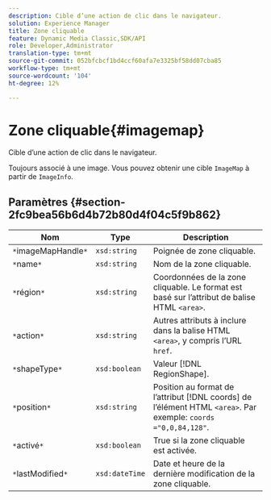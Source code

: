 ```yaml
---
description: Cible d’une action de clic dans le navigateur.
solution: Experience Manager
title: Zone cliquable
feature: Dynamic Media Classic,SDK/API
role: Developer,Administrator
translation-type: tm+mt
source-git-commit: 052bfcbcf1bd4ccf60afa7e3325bf58dd07cba85
workflow-type: tm+mt
source-wordcount: '104'
ht-degree: 12%

---
```



# Zone cliquable{#imagemap}

Cible d’une action de clic dans le navigateur.

Toujours associé à une image. Vous pouvez obtenir une cible `ImageMap` à partir de `ImageInfo`.

## Paramètres {#section-2fc9bea56b6d4b72b80d4f04c5f9b862}

| Nom | Type | Description |
|---|---|---|
| `*`imageMapHandle`*` | `xsd:string` | Poignée de zone cliquable. |
| `*`name`*` | `xsd:string` | Nom de la zone cliquable. |
| `*`région`*` | `xsd:string` | Coordonnées de la zone cliquable. Le format est basé sur l’attribut de balise HTML `<area>`. |
| `*`action`*` | `xsd:string` | Autres attributs à inclure dans la balise HTML `<area>`, y compris l’URL `href`. |
| `*`shapeType`*` | `xsd:boolean` | Valeur [!DNL RegionShape]. |
| `*`position`*` | `xsd:string` | Position au format de l’attribut [!DNL coords] de l’élément HTML `<area>`. Par exemple: `coords ="0,0,84,128"`. |
| `*`activé`*` | `xsd:boolean` | True si la zone cliquable est activée. |
| `*`lastModified`*` | `xsd:dateTime` | Date et heure de la dernière modification de la zone cliquable. |

